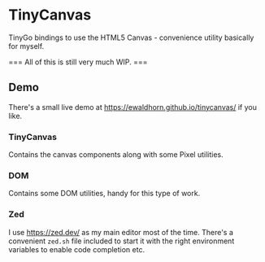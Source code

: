 # TinyCanvas
TinyGo bindings to use the HTML5 Canvas - convenience utility basically for myself.

=== All of this is still very much WIP. ===

## Demo
There's a small live demo at <https://ewaldhorn.github.io/tinycanvas/> if you like.

### TinyCanvas
Contains the canvas components along with some Pixel utilities.

### DOM
Contains some DOM utilities, handy for this type of work.

### Zed
I use <https://zed.dev/> as my main editor most of the time. There's a convenient `zed.sh`
file included to start it with the right environment variables to enable code completion etc.
